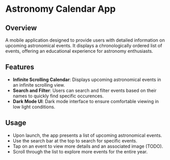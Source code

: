 # Astronomy Calendar App

## Overview

A mobile application designed to provide users with detailed information on upcoming astronomical events. It displays a chronologically ordered list of events, offering an educational experience for astronomy enthusiasts.

## Features

- **Infinite Scrolling Calendar**: Displays upcoming astronomical events in an infinite scrolling view.
- **Search and Filter**: Users can search and filter events based on their names to quickly find specific occurences.
- **Dark Mode UI**: Dark mode interface to ensure comfortable viewing in low light conditions.

## Usage

- Upon launch, the app presents a list of upcoming astronomical events.
- Use the search bar at the top to search for specific events.
- Tap on an event to view more details and an associated image (TODO).
- Scroll through the list to explore more events for the entire year.
